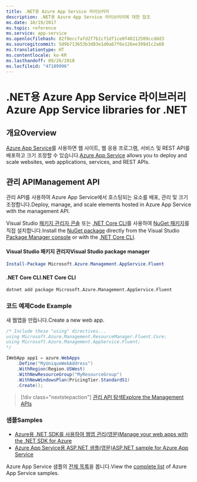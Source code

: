 ```yaml
---
title: .NET용 Azure App Service 라이브러리
description: .NET용 Azure App Service 라이브러리에 대한 참조
ms.date: 10/19/2017
ms.topic: reference
ms.service: app-service
ms.openlocfilehash: 82f8eccfafd2f7b1cf1df1ce0f40212509ccddd3
ms.sourcegitcommit: 5d9b713653b3d03e1d0a67f6e126ee399d1c2a60
ms.translationtype: HT
ms.contentlocale: ko-KR
ms.lasthandoff: 09/26/2018
ms.locfileid: "47189996"
---
```

# <a name="azure-app-service-libraries-for-net"></a><span data-ttu-id="574c1-103">.NET용 Azure App Service 라이브러리</span><span class="sxs-lookup"><span data-stu-id="574c1-103">Azure App Service libraries for .NET</span></span>

## <a name="overview"></a><span data-ttu-id="574c1-104">개요</span><span class="sxs-lookup"><span data-stu-id="574c1-104">Overview</span></span>

<span data-ttu-id="574c1-105">[Azure App Service](/azure/app-service/app-service-value-prop-what-is)를 사용하면 웹 사이트, 웹 응용 프로그램, 서비스 및 REST API를 배포하고 크기 조정할 수 있습니다.</span><span class="sxs-lookup"><span data-stu-id="574c1-105">[Azure App Service](/azure/app-service/app-service-value-prop-what-is) allows you to deploy and scale websites, web applications, services, and REST APIs.</span></span>

## <a name="management-api"></a><span data-ttu-id="574c1-106">관리 API</span><span class="sxs-lookup"><span data-stu-id="574c1-106">Management API</span></span>

<span data-ttu-id="574c1-107">관리 API를 사용하여 Azure App Service에서 호스팅되는 요소를 배포, 관리 및 크기 조정합니다.</span><span class="sxs-lookup"><span data-stu-id="574c1-107">Deploy, manage, and scale elements hosted in Azure App Service with the management API.</span></span>

<span data-ttu-id="574c1-108">Visual Studio [패키지 관리자 콘솔][PackageManager] 또는 [.NET Core CLI][DotNetCLI]를 사용하여 [NuGet 패키지](https://www.nuget.org/packages/Microsoft.Azure.Management.AppService.Fluent)를 직접 설치합니다.</span><span class="sxs-lookup"><span data-stu-id="574c1-108">Install the [NuGet package](https://www.nuget.org/packages/Microsoft.Azure.Management.AppService.Fluent) directly from the Visual Studio [Package Manager console][PackageManager] or with the [.NET Core CLI][DotNetCLI].</span></span>


#### <a name="visual-studio-package-manager"></a><span data-ttu-id="574c1-109">Visual Studio 패키지 관리자</span><span class="sxs-lookup"><span data-stu-id="574c1-109">Visual Studio package manager</span></span>

```powershell
Install-Package Microsoft.Azure.Management.AppService.Fluent
```

#### <a name="net-core-cli"></a><span data-ttu-id="574c1-110">.NET Core CLI</span><span class="sxs-lookup"><span data-stu-id="574c1-110">.NET Core CLI</span></span>

```bash
dotnet add package Microsoft.Azure.Management.AppService.Fluent
```

### <a name="code-example"></a><span data-ttu-id="574c1-111">코드 예제</span><span class="sxs-lookup"><span data-stu-id="574c1-111">Code Example</span></span>

<span data-ttu-id="574c1-112">새 웹앱을 만듭니다.</span><span class="sxs-lookup"><span data-stu-id="574c1-112">Create a new web app.</span></span>

```csharp
/* Include these "using" directives...
using Microsoft.Azure.Management.ResourceManager.Fluent.Core;
using Microsoft.Azure.Management.AppService.Fluent;
*/

IWebApp app1 = azure.WebApps
    .Define("MyUniqueWebAddress")
    .WithRegion(Region.USWest)
    .WithNewResourceGroup("MyResourceGroup")
    .WithNewWindowsPlan(PricingTier.StandardS1)
    .Create();
```

> [!div class="nextstepaction"]
> [<span data-ttu-id="574c1-113">관리 API 탐색</span><span class="sxs-lookup"><span data-stu-id="574c1-113">Explore the Management APIs</span></span>](/dotnet/api/overview/azure/appservice/management)

### <a name="samples"></a><span data-ttu-id="574c1-114">샘플</span><span class="sxs-lookup"><span data-stu-id="574c1-114">Samples</span></span>

* [<span data-ttu-id="574c1-115">Azure용 .NET SDK를 사용하여 웹앱 관리(영문)</span><span class="sxs-lookup"><span data-stu-id="574c1-115">Manage your web apps with the .NET SDK for Azure</span></span>](https://azure.microsoft.com/resources/samples/app-service-web-dotnet-manage/)
* [<span data-ttu-id="574c1-116">Azure App Service용 ASP.NET 샘플(영문)</span><span class="sxs-lookup"><span data-stu-id="574c1-116">ASP.NET sample for Azure App Service</span></span>](https://azure.microsoft.com/resources/samples/app-service-web-dotnet-get-started/)

<span data-ttu-id="574c1-117">Azure App Service 샘플의 [전체 목록](https://azure.microsoft.com/resources/samples/?platform=dotnet&term=app%20service)을 봅니다.</span><span class="sxs-lookup"><span data-stu-id="574c1-117">View the [complete list](https://azure.microsoft.com/resources/samples/?platform=dotnet&term=app%20service) of Azure App Service samples.</span></span>

[PackageManager]: https://docs.microsoft.com/nuget/tools/package-manager-console
[DotNetCLI]: https://docs.microsoft.com/dotnet/core/tools/dotnet-add-package